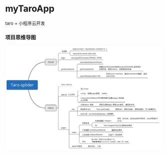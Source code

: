 # myTaroApp
taro + 小程序云开发

### 项目思维导图
<div width="1200">
  <img src="./taro.jpg"  hegiht="500" />
</div>
